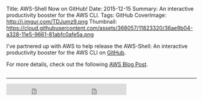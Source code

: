Title: AWS-Shell Now on GitHub!
Date: 2015-12-15
Summary: An interactive productivity booster for the AWS CLI.
Tags: GitHub
CoverImage: http://i.imgur.com/TDJumz9.png
Thumbnail: https://cloud.githubusercontent.com/assets/368057/11823320/36ae9b04-a328-11e5-9661-81abfc0afe5a.png

I've partnered up with AWS to help release the AWS-Shell: An interactive productivity booster for the AWS CLI on [GitHub](https://github.com/awslabes/aws-shell).

For more details, check out the following [AWS Blog Post](https://blogs.aws.amazon.com/cli/post/Tx1XV5WUCMWLMEJ/Super-Charge-Your-AWS-Command-Line-Experience-with-aws-shell).

<p align="center">
    <img src="http://i.imgur.com/HgccUly.png" alt="" class="img-responsive"/></a>
</p>

<hr class="featurette-divider">
<iframe src="https://ghbtns.com/github-btn.html?user=awslabs&amp;repo=aws-shell&amp;type=star&amp;count=true&amp;size=large" width="160px" height="30px" frameborder="0" scrolling="0"></iframe><iframe src="https://ghbtns.com/github-btn.html?user=awslabs&amp;repo=aws-shell&amp;type=fork&amp;count=true&amp;size=large" width="158px" height="30px" frameborder="0" scrolling="0"></iframe>
